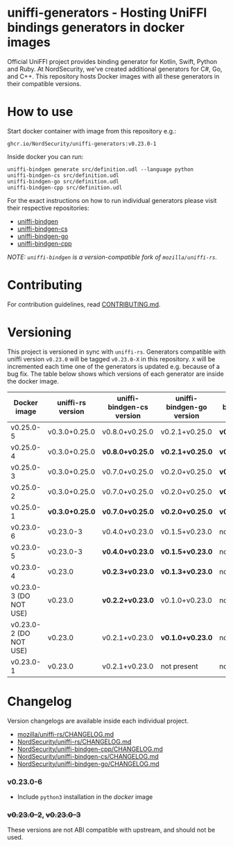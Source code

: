 # uniffi-generators - Hosting UniFFI bindings generators in docker images

Official UniFFI project provides binding generator for Kotlin, Swift, Python and Ruby. At
NordSecurity, we've created additional generators for C#, Go, and C++. This repository hosts Docker
images with all these generators in their compatible versions.

# How to use

Start docker container with image from this repository e.g.:
```
ghcr.io/NordSecurity/uniffi-generators:v0.23.0-1
```
Inside docker you can run:
```
uniffi-bindgen generate src/definition.udl --language python
uniffi-bindgen-cs src/definition.udl
uniffi-bindgen-go src/definition.udl
uniffi-bindgen-cpp src/definition.udl
```
For the exact instructions on how to run individual generators please visit their respective repositories:
- [uniffi-bindgen](https://github.com/NordSecurity/uniffi-rs)
- [uniffi-bindgen-cs](https://github.com/NordSecurity/uniffi-bindgen-cs)
- [uniffi-bindgen-go](https://github.com/NordSecurity/uniffi-bindgen-go)
- [uniffi-bindgen-cpp](https://github.com/NordSecurity/uniffi-bindgen-cpp)

*NOTE: `uniffi-bindgen` is a version-compatible fork of `mozilla/uniffi-rs`.*

# Contributing

For contribution guidelines, read [CONTRIBUTING.md](CONTRIBUTING.md).

# Versioning

This project is versioned in sync with `uniffi-rs`. Generators compatible with uniffi
version `v0.23.0` will be tagged `v0.23.0-X` in this repository. `X` will be incremented
each time one of the generators is updated e.g. because of a bug fix. The table below
shows which versions of each generator are inside the docker image.


| Docker image           | uniffi-rs version     | uniffi-bindgen-cs version | uniffi-bindgen-go version | uniffi-bindgen-cpp version |
|------------------------|-----------------------|---------------------------|---------------------------|----------------------------|
| v0.25.0-5              | v0.3.0+0.25.0         | v0.8.0+v0.25.0            | v0.2.1+v0.25.0            | **v0.4.1+v0.25.0**         |
| v0.25.0-4              | v0.3.0+0.25.0         | **v0.8.0+v0.25.0**        | **v0.2.1+v0.25.0**        | **v0.4.0+v0.25.0**         |
| v0.25.0-3              | v0.3.0+0.25.0         | v0.7.0+v0.25.0            | v0.2.0+v0.25.0            | **v0.3.0+v0.25.0**         |
| v0.25.0-2              | v0.3.0+0.25.0         | v0.7.0+v0.25.0            | v0.2.0+v0.25.0            | **v0.2.2+v0.25.0**         |
| v0.25.0-1              | **v0.3.0+0.25.0**     | **v0.7.0+v0.25.0**        | **v0.2.0+v0.25.0**        | **v0.1.0+v0.25.0**         |
| v0.23.0-6              | v0.23.0-3             | v0.4.0+v0.23.0            | v0.1.5+v0.23.0            | not present                |
| v0.23.0-5              | v0.23.0-3             | **v0.4.0+v0.23.0**        | **v0.1.5+v0.23.0**        | not present                |
| v0.23.0-4              | v0.23.0               | **v0.2.3+v0.23.0**        | **v0.1.3+v0.23.0**        | not present                |
| v0.23.0-3 (DO NOT USE) | v0.23.0               | **v0.2.2+v0.23.0**        | v0.1.0+v0.23.0            | not present                |
| v0.23.0-2 (DO NOT USE) | v0.23.0               | v0.2.1+v0.23.0            | **v0.1.0+v0.23.0**        | not present                |
| v0.23.0-1              | v0.23.0               | v0.2.1+v0.23.0            | not present               | not present                |

# Changelog

Version changelogs are available inside each individual project.

- [mozilla/uniffi-rs/CHANGELOG.md](https://github.com/mozilla/uniffi-rs/blob/main/CHANGELOG.md)
- [NordSecurity/uniffi-rs/CHANGELOG.md](https://github.com/NordSecurity/uniffi-rs/blob/main/CHANGELOG.md)
- [NordSecurity/uniffi-bindgen-cpp/CHANGELOG.md](https://github.com/NordSecurity/uniffi-bindgen-cpp/blob/main/CHANGELOG.md)
- [NordSecurity/uniffi-bindgen-cs/CHANGELOG.md](https://github.com/NordSecurity/uniffi-bindgen-cs/blob/main/CHANGELOG.md)
- [NordSecurity/uniffi-bindgen-go/CHANGELOG.md](https://github.com/NordSecurity/uniffi-bindgen-go/blob/main/CHANGELOG.md)

### v0.23.0-6

- Include `python3` installation in the *docker* image

### ~~v0.23.0-2~~, ~~v0.23.0-3~~

These versions are not ABI compatible with upstream, and should not be used.
